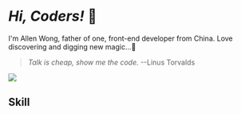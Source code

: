 # *Hi, Coders!* 🖖

I'm Allen Wong, father of one, front-end developer from China. Love discovering and digging new magic...🧙

> *Talk is cheap, show me the code.* --Linus Torvalds

![](https://komarev.com/ghpvc/?username=xiaofuyesnew)

## Skill
<!--
**xiaofuyesnew/xiaofuyesnew** is a ✨ _special_ ✨ repository because its `README.md` (this file) appears on your GitHub profile.

Here are some ideas to get you started:

- 🔭 I’m currently working on ...
- 🌱 I’m currently learning ...
- 👯 I’m looking to collaborate on ...
- 🤔 I’m looking for help with ...
- 💬 Ask me about ...
- 📫 How to reach me: ...
- 😄 Pronouns: ...
- ⚡ Fun fact: ...
-->
